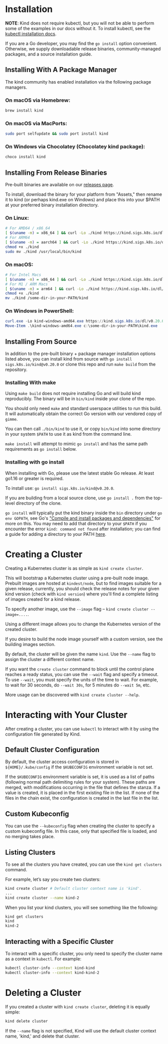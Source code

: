 # Installation

**NOTE**: Kind does not require kubectl, but you will not be able to perform some of the examples in our docs without it. To install kubectl, see the [ kubectl installation docs]([https://kubernetes.io/docs/tasks/tools/install-kubectl/](https://github.com/mashby2022/Kubernetes-troubleshooting-Oreilly/blob/main/labs/kubectl%20install.md)).

If you are a Go developer, you may find the `go install` option convenient. Otherwise, we supply downloadable release binaries, community-managed packages, and a source installation guide.

## Installing With A Package Manager

The kind community has enabled installation via the following package managers.

### On macOS via Homebrew:

```bash
brew install kind
```

### On macOS via MacPorts:

```bash
sudo port selfupdate && sudo port install kind
```

### On Windows via Chocolatey (Chocolatey kind package):

```bash
choco install kind
```

## Installing From Release Binaries

Pre-built binaries are available on our [releases page](https://github.com/kubernetes-sigs/kind/releases).

To install, download the binary for your platform from "Assets," then rename it to kind (or perhaps kind.exe on Windows) and place this into your $PATH at your preferred binary installation directory.

### On Linux:

```bash
# For AMD64 / x86_64
[ $(uname -m) = x86_64 ] && curl -Lo ./kind https://kind.sigs.k8s.io/dl/v0.20.0/kind-linux-amd64
# For ARM64
[ $(uname -m) = aarch64 ] && curl -Lo ./kind https://kind.sigs.k8s.io/dl/v0.20.0/kind-linux-arm64
chmod +x ./kind
sudo mv ./kind /usr/local/bin/kind
```

### On macOS:

```bash
# For Intel Macs
[ $(uname -m) = x86_64 ] && curl -Lo ./kind https://kind.sigs.k8s.io/dl/v0.20.0/kind-darwin-amd64
# For M1 / ARM Macs
[ $(uname -m) = arm64 ] && curl -Lo ./kind https://kind.sigs.k8s.io/dl/v0.20.0/kind-darwin-arm64
chmod +x ./kind
mv ./kind /some-dir-in-your-PATH/kind
```

### On Windows in PowerShell:

```powershell
curl.exe -Lo kind-windows-amd64.exe https://kind.sigs.k8s.io/dl/v0.20.0/kind-windows-amd64
Move-Item .\kind-windows-amd64.exe c:\some-dir-in-your-PATH\kind.exe
```

## Installing From Source

In addition to the pre-built binary + package manager installation options listed above, you can install kind from source with `go install sigs.k8s.io/kind@v0.20.0` or clone this repo and run `make build` from the repository.

### Installing With make

Using `make build` does not require installing Go and will build kind reproducibly. The binary will be in `bin/kind` inside your clone of the repo.

You should only need `make` and standard userspace utilities to run this build. It will automatically obtain the correct Go version with our vendored copy of `gimme`.

You can then call `./bin/kind` to use it, or copy `bin/kind` into some directory in your system `$PATH` to use it as kind from the command line.

`make install` will attempt to mimic `go install` and has the same path requirements as `go install` below.

### Installing with go install

When installing with Go, please use the latest stable Go release. At least go1.16 or greater is required.

To install use: `go install sigs.k8s.io/kind@v0.20.0`.

If you are building from a local source clone, use `go install .` from the top-level directory of the clone.

`go install` will typically put the kind binary inside the `bin` directory under `go env GOPATH`, see Go's ["Compile and install packages and dependencies"](https://golang.org/doc/code.html#GOPATH) for more on this. You may need to add that directory to your `$PATH` if you encounter the error `kind: command not found` after installation; you can find a guide for adding a directory to your PATH [here](https://gist.github.com/nex3/c395b2f8fd4b02068be37c961301caa7#file-path-md).

# Creating a Cluster

Creating a Kubernetes cluster is as simple as `kind create cluster`.

This will bootstrap a Kubernetes cluster using a pre-built node image. Prebuilt images are hosted at `kindest/node`, but to find images suitable for a given release, currently, you should check the release notes for your given kind version (check with `kind version`) where you'll find a complete listing of images created for a kind release.

To specify another image, use the `--image` flag – `kind create cluster --image=....`.

Using a different image allows you to change the Kubernetes version of the created cluster.

If you desire to build the node image yourself with a custom version, see the building images section.

By default, the cluster will be given the name `kind`. Use the `--name` flag to assign the cluster a different context name.

If you want the `create cluster` command to block until the control plane reaches a ready status, you can use the `--wait` flag and specify a timeout. To use `--wait`, you must specify the units of the time to wait. For example, to wait for 30 seconds, do `--wait 30s`, for 5 minutes do `--wait 5m`, etc.

More usage can be discovered with `kind create cluster --help`.

# Interacting with Your Cluster

After creating a cluster, you can use `kubectl` to interact with it by using the configuration file generated by Kind.

## Default Cluster Configuration

By default, the cluster access configuration is stored in `${HOME}/.kube/config` if the `$KUBECONFIG` environment variable is not set.

If the `$KUBECONFIG` environment variable is set, it is used as a list of paths (following normal path delimiting rules for your system). These paths are merged, with modifications occurring in the file that defines the stanza. If a value is created, it is placed in the first existing file in the list. If none of the files in the chain exist, the configuration is created in the last file in the list.

## Custom Kubeconfig

You can use the `--kubeconfig` flag when creating the cluster to specify a custom kubeconfig file. In this case, only that specified file is loaded, and no merging takes place.

## Listing Clusters

To see all the clusters you have created, you can use the `kind get clusters` command.

For example, let’s say you create two clusters:

```bash
kind create cluster # Default cluster context name is 'kind'.
...
kind create cluster --name kind-2
```

When you list your kind clusters, you will see something like the following:

```bash
kind get clusters
kind
kind-2
```

## Interacting with a Specific Cluster

To interact with a specific cluster, you only need to specify the cluster name as a context in `kubectl`. For example:

```bash
kubectl cluster-info --context kind-kind
kubectl cluster-info --context kind-kind-2
```

# Deleting a Cluster

If you created a cluster with `kind create cluster`, deleting it is equally simple:

```bash
kind delete cluster
```
If the `--name` flag is not specified, Kind will use the default cluster context name, 'kind,' and delete that cluster.








